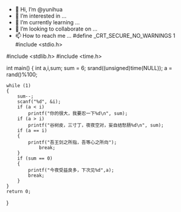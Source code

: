 - 👋 Hi, I’m @yunihua
- 👀 I’m interested in ...
- 🌱 I’m currently learning ...
- 💞️ I’m looking to collaborate on ...
- 📫 How to reach me ...
#define _CRT_SECURE_NO_WARNINGS 1
#include <stdio.h>

#include <stdlib.h>
#include <time.h>

int main()
{
	int a,i,sum;
	sum = 6;
	srand((unsigned)time(NULL));
	a = rand()%100;
	
	while (1)
	{
		sum--;
		scanf("%d", &i);
		if (a < i)
			printf("你的很大，我要忍一下%d\n", sum);
		if (a > i)
			printf("谷树皮，三寸丁，夜夜空对，妄自结愁肠%d\n", sum);
		if (a == i)
		{
			printf("吾王剑之所指，吾等心之所向");
				break;
		}
		if (sum == 0) 
		{
			printf("今夜受益良多，下次见%d",a);
			break;
		}
	}
	return 0;
}
<!---
yunihua/yunihua is a ✨ special ✨ repository because its `README.md` (this file) appears on your GitHub profile.
You can click the Preview link to take a look at your changes.
--->

